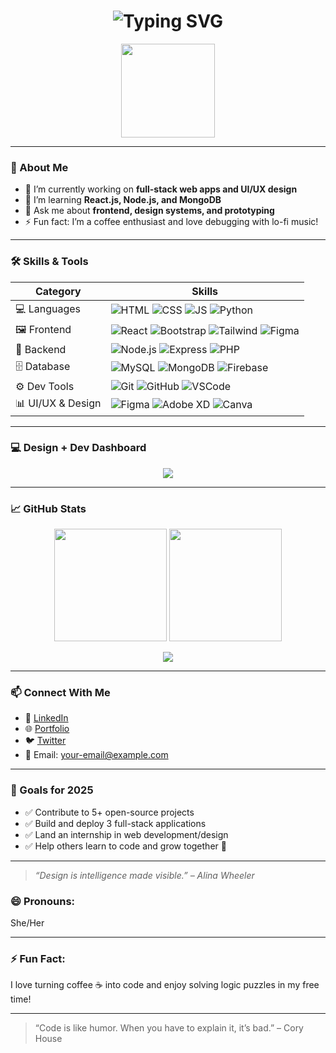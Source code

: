 <h1 align="center">
  <img src="https://readme-typing-svg.demolab.com?font=Fira+Code&size=28&pause=1000&color=F78C6C&center=true&vCenter=true&width=435&lines=Hi+%F0%9F%91%8B%2C+I'm+Aditi+Singh;Frontend+%2B+UI%2FUX+Designer;MERN+Stack+Developer;Creative+Problem+Solver" alt="Typing SVG" />
</h1>

<p align="center">
  <img src="https://media.giphy.com/media/L8K62iTDkzGX6/giphy.gif" width="150" />
</p>

---

### 🚀 About Me
- 🔭 I’m currently working on **full-stack web apps and UI/UX design**
- 🌱 I’m learning **React.js, Node.js, and MongoDB**
- 💬 Ask me about **frontend, design systems, and prototyping**
- ⚡ Fun fact: I’m a coffee enthusiast and love debugging with lo-fi music!

---

### 🛠️ Skills & Tools

| Category          | Skills                                                                 |
|-------------------|------------------------------------------------------------------------|
| 💻 Languages       | ![HTML](https://img.shields.io/badge/-HTML5-E34F26?logo=html5&logoColor=fff) ![CSS](https://img.shields.io/badge/-CSS3-1572B6?logo=css3&logoColor=fff) ![JS](https://img.shields.io/badge/-JavaScript-F7DF1E?logo=javascript&logoColor=000) ![Python](https://img.shields.io/badge/-Python-3776AB?logo=python&logoColor=fff) |
| 🖼️ Frontend         | ![React](https://img.shields.io/badge/-React-61DAFB?logo=react&logoColor=000) ![Bootstrap](https://img.shields.io/badge/-Bootstrap-7952B3?logo=bootstrap&logoColor=fff) ![Tailwind](https://img.shields.io/badge/-Tailwind-06B6D4?logo=tailwindcss&logoColor=fff) ![Figma](https://img.shields.io/badge/-Figma-F24E1E?logo=figma&logoColor=fff) |
| 🔧 Backend          | ![Node.js](https://img.shields.io/badge/-Node.js-339933?logo=node.js&logoColor=fff) ![Express](https://img.shields.io/badge/-Express.js-000000?logo=express&logoColor=fff) ![PHP](https://img.shields.io/badge/-PHP-777BB4?logo=php&logoColor=fff) |
| 🗄️ Database         | ![MySQL](https://img.shields.io/badge/-MySQL-4479A1?logo=mysql&logoColor=fff) ![MongoDB](https://img.shields.io/badge/-MongoDB-47A248?logo=mongodb&logoColor=fff) ![Firebase](https://img.shields.io/badge/-Firebase-FFCA28?logo=firebase&logoColor=000) |
| ⚙️ Dev Tools        | ![Git](https://img.shields.io/badge/-Git-F05032?logo=git&logoColor=fff) ![GitHub](https://img.shields.io/badge/-GitHub-181717?logo=github&logoColor=fff) ![VSCode](https://img.shields.io/badge/-VSCode-007ACC?logo=visualstudiocode&logoColor=fff) |
| 📊 UI/UX & Design   | ![Figma](https://img.shields.io/badge/-Figma-F24E1E?logo=figma&logoColor=fff) ![Adobe XD](https://img.shields.io/badge/-AdobeXD-FF61F6?logo=adobexd&logoColor=fff) ![Canva](https://img.shields.io/badge/-Canva-00C4CC?logo=canva&logoColor=fff) |

---

### 💻 Design + Dev Dashboard

<p align="center">
  <img src="https://skillicons.dev/icons?i=html,css,js,react,nodejs,mongodb,git,github,figma,tailwind,vscode" />
</p>

---

### 📈 GitHub Stats

<p align="center">
  <img src="https://github-readme-stats.vercel.app/api?username=singhaditi55&show_icons=true&theme=tokyonight" height="180" />
  <img src="https://github-readme-streak-stats.herokuapp.com/?user=singhaditi55&theme=tokyonight" height="180" />
</p>

<p align="center">
  <img src="https://github-readme-stats.vercel.app/api/top-langs/?username=singhaditi55&layout=compact&theme=tokyonight" />
</p>

---

### 📫 Connect With Me

- 💼 [LinkedIn](https://linkedin.com/in/your-profile)
- 🌐 [Portfolio](https://yourportfolio.com)
- 🐦 [Twitter](https://twitter.com/yourhandle)
- 📧 Email: your-email@example.com

---

### 🌟 Goals for 2025

- ✅ Contribute to 5+ open-source projects
- ✅ Build and deploy 3 full-stack applications
- ✅ Land an internship in web development/design
- ✅ Help others learn to code and grow together 🚀

---

> *“Design is intelligence made visible.” – Alina Wheeler*


### 😄 Pronouns:
She/Her

---

### ⚡ Fun Fact:
I love turning coffee ☕ into code and enjoy solving logic puzzles in my free time!

---

> “Code is like humor. When you have to explain it, it’s bad.” – Cory House


